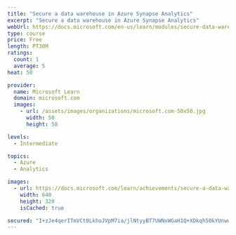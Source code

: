 ```yaml
---
title: "Secure a data warehouse in Azure Synapse Analytics"
excerpt: "Secure a data warehouse in Azure Synapse Analytics"
webUrl: https://docs.microsoft.com/en-us/learn/modules/secure-data-warehouse-azure-synapse-analytics/
type: course
price: Free
length: PT30M
ratings:
  count: 1
  average: 5
heat: 50

provider:
  name: Microsoft Learn
  domain: microsoft.com
  images:
    - url: /assets/images/organizations/microsoft.com-50x50.jpg
      width: 50
      height: 50

levels:
  - Intermediate

topics:
  - Azure
  - Analytics

images:
  - url: https://docs.microsoft.com/learn/achievements/secure-a-data-warehouse-in-azure-synapse-analytics-social.png
    width: 640
    height: 320
    isCached: true

secured: "I+zJe4qerITmVCt0LkhoJVpM7ia/jlNtyyBT7UWNxWGaH1Q+XDkqh50kYUnwwLYejinoti00UWzMvxGYh+JHLC+ih2e4L3wKZ+1rqqT9tz3uhMxygToYbN539jLelny2Gcx2S09IC0uGepHB2zajCCKn8cvdaP1nas0sBwV6rdygXBjZUBa5BhrNVvmadf5noxQkaxbs6hBRodLX1e54IKkyTeIFqZdIXW5xoQ1HkhStcn+OsOz/r4CLj+VN0JMioVEFWCsD4plMnnpy9BRQSRZQrTrVHgWhlr19N+aiOqG32piKgkrvp+AibQWD+0QDie3lX133eLJIVCaFGN+n/mDSKh9wT32h+4XDsK4h0v0aZ5xe2dNOAYVMaagXfPLkoC2xE8kvIU09IZWht0nVtKUvbeC4svyg3Q1K0IrEWW8=;TYNO0amHZKCsnnwn4l045Q=="
---
```


